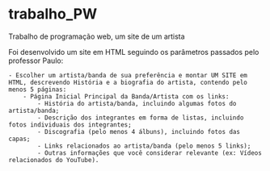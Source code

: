 # trabalho_PW
Trabalho de programação web, um site de um artista

Foi desenvolvido um site em HTML seguindo os parâmetros passados pelo professor Paulo:
    
    - Escolher um artista/banda de sua preferência e montar UM SITE em HTML, descrevendo História e a biografia do artista, contendo pelo menos 5 páginas:
        - Página Inicial Principal da Banda/Artista com os links:
            - História do artista/banda, incluindo algumas fotos do artista/banda;
            - Descrição dos integrantes em forma de listas, incluindo fotos individuais dos integrantes;
            - Discografia (pelo menos 4 álbuns), incluindo fotos das capas;
            - Links relacionados ao artista/banda (pelo menos 5 links);
            - Outras informações que você considerar relevante (ex: Vídeos relacionados do YouTube).

